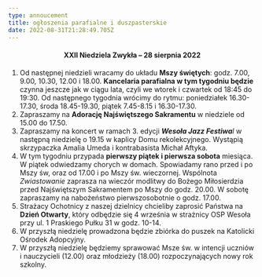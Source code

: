 ```yaml
---
type: annoucement
title: ogłoszenia parafialne i duszpasterskie
date: 2022-08-31T21:28:49.705Z
---
```

<!--StartFragment-->

<h4 style="text-align:center;">XXII Niedziela Zwykła – 28 sierpnia 2022</h4>

1. Od następnej niedzieli wracamy do układu **Mszy świętych**: godz. 7.00, 9.00, 10.30, 12.00 i 18.00. **Kancelaria parafialna w tym tygodniu będzie** czynna jeszcze jak w ciągu lata, czyli we wtorek i czwartek od 18:45 do 19:30. Od następnego tygodnia wrócimy do rytmu: poniedziałek 16.30-17.30, środa 18.45-19.30, piątek 7.45-8.15 i 16.30-17.30.
2. Zapraszamy na **Adorację Najświętszego Sakramentu** w niedziele od 15.00 do 17.50.
3. Zapraszamy na koncert w ramach 3. edycji ***Wesoła Jazz Festiwa**l* w następną niedzielę o 19.15 w kaplicy Domu rekolekcyjnego. Wystąpią skrzypaczka Amalia Umeda i kontrabasista Michał Aftyka.
4. W tym tygodniu przypada **pierwszy piątek i pierwsza sobota** miesiąca. W piątek odwiedzamy chorych w domach. Spowiadamy rano przed i po Mszy św, oraz od 17.00 i po Mszy św. wieczornej. Wspólnota *Zwiastowanie* zaprasza na wieczór modlitwy do Bożego Miłosierdzia przed Najświętszym Sakramentem po Mszy do godz. 20.00. W sobotę zapraszamy na nabożeństwo pierwszosobotnie o godz. 17.00.
5. Strażacy Ochotnicy z naszej dzielnicy chcieliby zaprosić Państwa na **Dzień Otwarty**, który odbędzie się 4 września w strażnicy OSP Wesoła przy ul. 1 Praskiego Pułku 31 w godz. 10-14.
6. W przyszłą niedzielę prowadzona będzie zbiórka do puszek na Katolicki Ośrodek Adopcyjny.
7. W przyszłą niedzielę będziemy sprawować Msze św. w intencji uczniów i nauczycieli (12.00) oraz młodzieży (18.00) rozpoczynających nowy rok szkolny.

<!--EndFragment-->